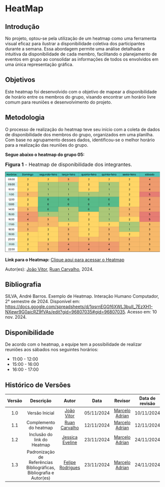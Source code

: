 # HeatMap

## Introdução

No projeto, optou-se pela utilização de um heatmap como uma ferramenta visual eficaz para ilustrar a disponibilidade coletiva dos participantes durante a semana. Essa abordagem permite uma análise detalhada e intuitiva da disponibilidade de cada membro, facilitando o planejamento de eventos em grupo ao consolidar as informações de todos os envolvidos em uma única representação gráfica.

## Objetivos

Este heatmap foi desenvolvido com o objetivo de mapear a disponibilidade de horário entre os membros do grupo, visando encontrar um horário livre comum para reuniões e desenvolvimento do projeto.

## Metodologia

O processo de realização do heatmap teve seu início com a coleta de dados de disponibilidade dos membros do grupo, organizados em uma planilha. Com base no agrupamento desses dados, identificou-se o melhor horário para a realização das reuniões do grupo.

**Segue abaixo o heatmap do grupo 05:**

<font size="3"><p style="text-align: left">**Figura 1** - Heatmap de disponibilidade dos integrantes.</p></font>

![Heatmap](../assets/heatmap.png)

**Link para o Heatmap:** [Clique aqui para acessar o Heatmap](https://docs.google.com/spreadsheets/d/1Hohu5z3OCw5robYpv5zjdTzFoDD7g_l-0YoJCJjk4vc/edit?usp=sharing)

Autor(es):  [João Vitor](https://github.com/Jauzimm), [Ruan Carvalho](https://github.com/Ruan-Carvalho), 2024.

## Bibliografia

SILVA, André Barros. Exemplo de Heatmap. Interação Humano Computador, 2° semestre de 2024. Disponível em: https://docs.google.com/spreadsheets/d/1qsrnEGGf6XWL3buII_7EzXH1-NXewr9G0aicRZ9fVAs/edit?gid=96807035#gid=96807035. Acesso em: 10 nov. 2024.


## Disponibilidade

De acordo com o heatmap, a equipe tem a possibilidade de realizar reuniões aos sábados nos seguintes horários:

- 11:00 - 12:00
- 15:00 - 16:00
- 16:00 - 17:00

## **Histórico de Versões**

| Versão |          Descrição          |                       Autor                       |    Data    |                       Revisor                       | Data de revisão |
| :----: | :-------------------------: | :-----------------------------------------------: | :--------: | :-------------------------------------------------: | :-------------: |
|  1.0   |       Versão Inicial        |     [João Vitor](https://github.com/Jauzimm)      | 05/11/2024 | [Marcelo Adrian](https://github.com/Marcelo-Adrian) |   10/11/2024    |
|  1.1   |   Complemento do heatmap    | [Ruan Carvalho](https://github.com/Ruan-Carvalho) | 12/11/2024 | [Marcelo Adrian](https://github.com/Marcelo-Adrian) |   12/11/2024    |
|  1.2   | Inclusão do link do Heatmap |  [Jessica Eveline](https://github.com/xzxjesse)   | 23/11/2024 | [Marcelo Adrian](https://github.com/Marcelo-Adrian) |   24/11/2024    |
|  1.3   |Padronização de Referências Bibliográficas, Bibliografia e Autor(es)|[Felipe Rodrigues](https://github.com/felipeJRdev)|23/11/2024| [Marcelo Adrian](https://github.com/Marcelo-Adrian)  | 24/11/2024  |